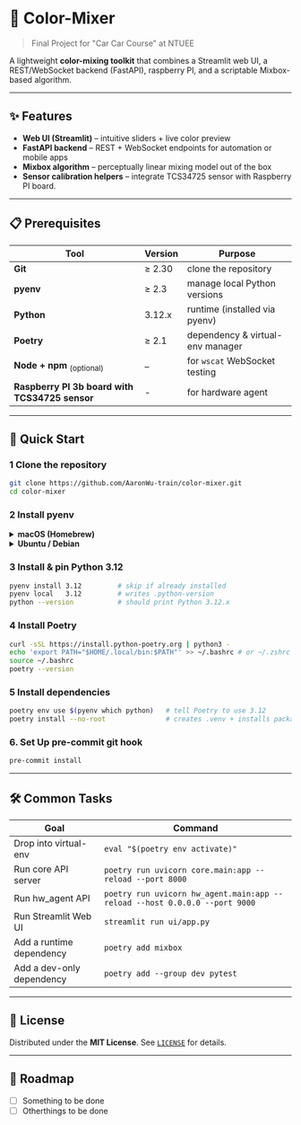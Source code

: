 # 🎨 Color-Mixer

> Final Project for "Car Car Course" at NTUEE

A lightweight **color-mixing toolkit** that combines a Streamlit web UI, a REST/WebSocket backend (FastAPI), raspberry PI, and a scriptable Mixbox-based algorithm.

---

## ✨ Features

- **Web UI (Streamlit)** – intuitive sliders + live color preview
- **FastAPI backend** – REST + WebSocket endpoints for automation or mobile apps
- **Mixbox algorithm** – perceptually linear mixing model out of the box
- **Sensor calibration helpers** – integrate TCS34725 sensor with Raspberry PI board.

---

## 📋 Prerequisites

| Tool                                           | Version | Purpose                          |
| ---------------------------------------------- | ------- | -------------------------------- |
| **Git**                                        | ≥ 2.30  | clone the repository             |
| **pyenv**                                      | ≥ 2.3   | manage local Python versions     |
| **Python**                                     | 3.12.x  | runtime (installed via pyenv)    |
| **Poetry**                                     | ≥ 2.1   | dependency & virtual-env manager |
| **Node + npm** <sub>(optional)</sub>           | –       | for `wscat` WebSocket testing    |
| **Raspberry PI 3b board with TCS34725 sensor** | -       | for hardware agent               |

---

## 🚀 Quick Start

### 1 Clone the repository

```bash
git clone https://github.com/AaronWu-train/color-mixer.git
cd color-mixer
```

### 2 Install pyenv

<details>
<summary><b>macOS (Homebrew)</b></summary>

```bash
brew update
brew install pyenv
echo 'eval "$(pyenv init -)"' >> ~/.zshrc
source ~/.zshrc
```

</details>

<details>
<summary><b>Ubuntu / Debian</b></summary>

```bash
curl https://pyenv.run | bash
echo 'export PATH="$HOME/.pyenv/bin:$PATH"' >> ~/.bashrc
echo 'eval "$(pyenv init -)"'     >> ~/.bashrc
source ~/.bashrc
```

</details>

### 3 Install & pin Python 3.12

```bash
pyenv install 3.12         # skip if already installed
pyenv local   3.12         # writes .python-version
python --version           # should print Python 3.12.x
```

### 4 Install Poetry

```bash
curl -sSL https://install.python-poetry.org | python3 -
echo 'export PATH="$HOME/.local/bin:$PATH"' >> ~/.bashrc # or ~/.zshrc
source ~/.bashrc
poetry --version
```

### 5 Install dependencies

```bash
poetry env use $(pyenv which python)   # tell Poetry to use 3.12
poetry install --no-root               # creates .venv + installs packages
```

### 6. Set Up pre-commit git hook

```bash
pre-commit install
```

---

## 🛠 Common Tasks

| Goal                      | Command                                                                    |
| ------------------------- | -------------------------------------------------------------------------- |
| Drop into virtual-env     | `eval "$(poetry env activate)"`                                            |
| Run core API server       | `poetry run uvicorn core.main:app --reload --port 8000`                    |
| Run hw_agent API          | `poetry run uvicorn hw_agent.main:app --reload --host 0.0.0.0 --port 9000` |
| Run Streamlit Web UI      | `streamlit run ui/app.py`                                                  |
| Add a runtime dependency  | `poetry add mixbox`                                                        |
| Add a dev-only dependency | `poetry add --group dev pytest`                                            |

---

## 📜 License

Distributed under the **MIT License**. See [`LICENSE`](LICENSE) for details.

---

## 🧭 Roadmap

- [ ] Something to be done
- [ ] Otherthings to be done
